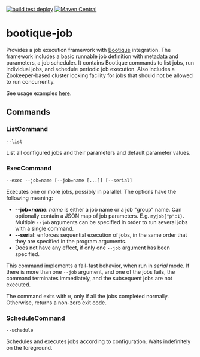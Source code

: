 <!--
  Licensed to ObjectStyle LLC under one
  or more contributor license agreements.  See the NOTICE file
  distributed with this work for additional information
  regarding copyright ownership.  The ObjectStyle LLC licenses
  this file to you under the Apache License, Version 2.0 (the
  "License"); you may not use this file except in compliance
  with the License.  You may obtain a copy of the License at

    http://www.apache.org/licenses/LICENSE-2.0

  Unless required by applicable law or agreed to in writing,
  software distributed under the License is distributed on an
  "AS IS" BASIS, WITHOUT WARRANTIES OR CONDITIONS OF ANY
  KIND, either express or implied.  See the License for the
  specific language governing permissions and limitations
  under the License.
  -->

[![build test deploy](https://github.com/bootique/bootique-job/actions/workflows/maven.yml/badge.svg)](https://github.com/bootique/bootique-job/actions/workflows/maven.yml)
[![Maven Central](https://img.shields.io/maven-central/v/io.bootique.job/bootique-job.svg?colorB=brightgreen)](https://search.maven.org/artifact/io.bootique.job/bootique-job/)

# bootique-job
Provides a job execution framework with [Bootique](http://bootique.io) integration. The framework includes a basic 
runnable job definition with metadata and parameters, a job scheduler. It contains Bootique commands to list jobs, 
run individual jobs, and schedule periodic job execution. Also includes a Zookeeper-based cluster locking facility 
for jobs that should not be allowed to run concurrently.

See usage examples [here](https://github.com/bootique-examples/bootique-job-examples).

## Commands

### ListCommand

`--list`

List all configured jobs and their parameters and default parameter values.

### ExecCommand
 
`--exec --job=name [--job=name [...]] [--serial]`

Executes one or more jobs, possibly in parallel. The options have the following meaning:

* **--job=_name_**: _name_ is either a job name or a job "group" name. Can optionally contain a JSON map 
of job parameters. E.g. `myjob{"p":1}`. Multiple `--job` arguments can be specified in order to run several jobs with a 
single command.
* **--serial**: enforces sequential execution of jobs, in the same order that they are specified in the program arguments. 
* Does not have any effect, if only one `--job` argument has been specified.

This command implements a fail-fast behavior, when run in _serial_ mode. If there is more than one `--job` argument, 
and one of the jobs fails, the command terminates immediately, and the subsequent jobs are not executed.

The command exits with `0`, only if all the jobs completed normally. Otherwise, returns a non-zero exit code.

### ScheduleCommand

`--schedule`

Schedules and executes jobs according to configuration. Waits indefinitely on the foreground.
